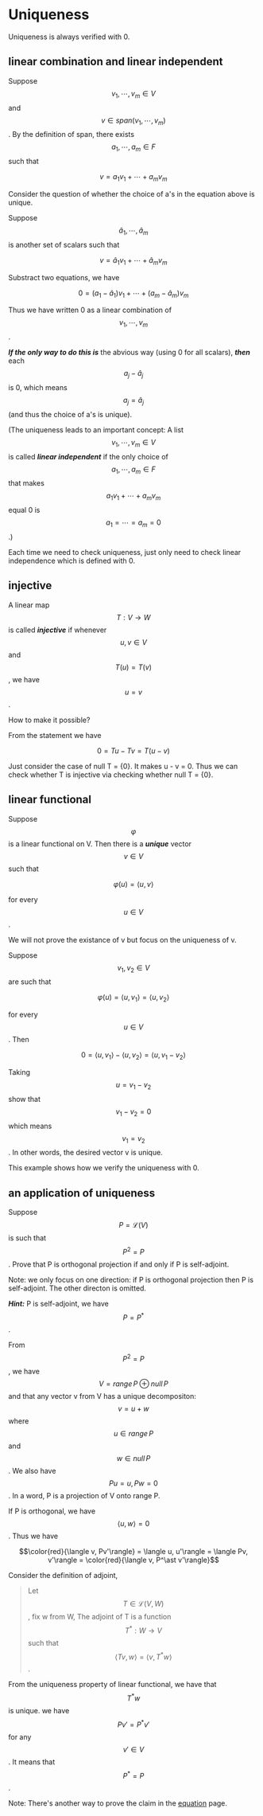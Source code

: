 <script id="MathJax-script" async src="https://cdn.jsdelivr.net/npm/mathjax@3/es5/tex-mml-chtml.js"></script>

# Uniqueness

Uniqueness is always verified with 0.

## linear combination and linear independent

Suppose $$v_1,\cdots,v_m \in V$$ and $$v \in span(v_1,\cdots,v_m)$$.
By the definition of span, there exists $$a_1,\cdots,a_m \in F$$ such that

$$v = a_1v_1 + \cdots + a_mv_m$$

Consider the question of whether the choice of a's
in the equation above is unique.

Suppose $$\hat{a}_1,\cdots,\hat{a}_m$$ is another
set of scalars such that

$$v = \hat{a}_1v_1 + \cdots + \hat{a}_mv_m$$

Substract two equations, we have

$$0 = (a_1-\hat{a}_1)v_1 + \cdots + (a_m-\hat{a}_m)v_m$$

Thus we have written 0 as a linear combination
of $$v_1,\cdots,v_m$$.

***If the only way to do this is*** the abvious way (using
0 for all scalars), ***then*** each $$a_j-\hat{a}_j$$ is 0,
which means $$a_j=\hat{a}_j$$ (and thus the choice
of a's is unique).

(The uniqueness leads to an important concept:
A list $$v_1,\cdots,v_m \in V$$ is called
***linear independent*** if the only choice
of $$a_1,\cdots,a_m \in F$$ that makes $$a_1v_1+\cdots+a_mv_m$$
equal 0 is $$a_1=\cdots=a_m=0$$.)

Each time we need to check uniqueness, just
only need to check linear independence which is
defined with 0.  

## injective

A linear map $$T: V \rightarrow W$$ is called
***injective*** if whenever $$u, v \in V$$
and $$T(u)=T(v)$$, we have $$u=v$$.

How to make it possible?

From the statement we have

$$0=Tu-Tv=T(u-v)$$

Just consider the case of null T = {0}. It makes
u - v = 0. Thus we can check whether T is injective
via checking whether null T = {0}.

## linear functional

Suppose $$\varphi$$ is a linear functional on V.
Then there is a ***unique*** vector $$v \in V$$
such that

$$\varphi(u)=\langle u, v\rangle$$

for every $$u \in V$$.

We will not prove the existance of v but focus
on the uniqueness of v.

Suppose $$v_1,v_2 \in V$$ are such that

$$\varphi(u)=\langle u, v_1\rangle=\langle u, v_2\rangle$$

for every $$u \in V$$. Then

$$0=\langle u, v_1\rangle - \langle u, v_2\rangle
=\langle u, v_1 - v_2\rangle$$

Taking $$u=v_1 - v_2$$ show that $$v_1 - v_2=0$$
which means $$v_1 = v_2$$. In other words,
the desired vector v is unique.

This example shows how we verify the uniqueness
with 0.

## an application of uniqueness

Suppose $$P=\mathcal{L}(V)$$ is such that $$P^2=P$$.
Prove that P is orthogonal projection if and only if
P is self-adjoint.

Note: we only focus on one direction: if P is orthogonal
projection then P is self-adjoint. The other directon is omitted.

***Hint:*** P is self-adjoint, we have $$P=P^\ast$$.

From $$P^2=P$$, we have $$V=range\,P \oplus null\,P$$
and that any vector v from V has a unique
decompositon: $$v=u+w$$ where $$u \in range\, P$$
and $$w \in null\, P$$. We also have $$ Pu=u,\,Pw=0$$.
In a word, P is a projection of V onto range P.

If P is orthogonal, we have $$\langle u, w\rangle = 0$$.
Thus we have

$$\color{red}{\langle v, Pv'\rangle}
= \langle u, u'\rangle
= \langle Pv, v'\rangle
= \color{red}{\langle v, P^\ast v'\rangle}$$

Consider the definition of adjoint,

> Let $$T \in \mathcal{L}(V, W)$$, fix w from W,
> The adjoint of T is a function $$T^\ast : W \rightarrow V$$
> such that
> $$\langle Tv , w \rangle = \langle v , T^{\ast}w \rangle $$.

From the uniqueness property of linear functional,
we have that $$T^\ast w$$ is unique.
we have $$Pv'=P^\ast v'$$ for any $$v' \in V$$.
It means that $$P^\ast = P$$.

Note: There's another way to prove the claim in the [equation](./equation.md) page.
